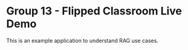 # Group 13 - Flipped Classroom Live Demo
This is an example application to understand RAG use cases.
